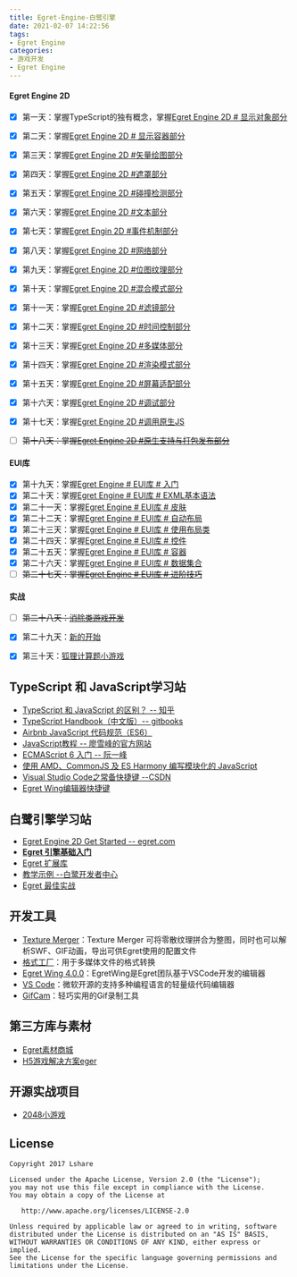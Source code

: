 ```yaml
---
title: Egret-Engine-白鹭引擎
date: 2021-02-07 14:22:56
tags:
- Egret Engine 
categories: 
- 游戏开发
- Egret Engine 
---
```


#### Egret Engine 2D

- [x] 第一天：掌握TypeScript的独有概念，掌握[Egret Engine 2D # 显示对象部分](https://github.com/LinLshare/egret_demo/tree/master/day01_display_object/src)
- [x] 第二天：掌握[Egret Engine 2D # 显示容器部分](https://github.com/LinLshare/egret_demo/tree/master/day02_display_container/src)
- [x] 第三天：掌握[Egret Engine 2D #矢量绘图部分](https://github.com/LinLshare/egret_demo/tree/master/day03_vector_drawing/src)
- [x] 第四天：掌握[Egret Engine 2D #遮罩部分](https://github.com/LinLshare/egret_demo/tree/master/day04_shade/src)
- [x] 第五天：掌握[Egret Engine 2D #碰撞检测部分](https://github.com/LinLshare/egret_demo/tree/master/day05_collision_detection/src)
- [x] 第六天：掌握[Egret Engine 2D #文本部分](https://github.com/LinLshare/egret_demo/tree/master/day06_text/src)
- [x] 第七天：掌握[Egret Engin 2D #事件机制部分](https://github.com/LinLshare/egret_demo/tree/master/day07_event_mechanism/src)
- [x] 第八天：掌握[Egret Engine 2D #网络部分](https://github.com/LinLshare/egret_demo/tree/master/day08_network/src)
- [x] 第九天：掌握[Egret Engine 2D #位图纹理部分](https://github.com/LinLshare/egret_demo/tree/master/day09_bitmap_texture/src)
- [x] 第十天：掌握[Egret Engine 2D #混合模式部分](https://github.com/LinLshare/egret_demo/tree/master/day10_mixed_mode/src)
- [x] 第十一天：掌握[Egret Engine 2D #滤镜部分](https://github.com/LinLshare/egret_demo/tree/master/day11_filter_effect/src)
- [x] 第十二天：掌握[Egret Engine 2D #时间控制部分](https://github.com/LinLshare/egret_demo/tree/master/day12_time_controll/src)
- [x] 第十三天：掌握[Egret Engine 2D #多媒体部分](https://github.com/LinLshare/egret_demo/tree/master/day13_multimedia/src)
- [x] 第十四天：掌握[Egret Engine 2D #渲染模式部分](https://github.com/LinLshare/egret_demo/tree/master/day14_render_mode/src)
- [x] 第十五天：掌握[Egret Engine 2D #屏幕适配部分](https://github.com/LinLshare/egret_demo/tree/master/day15_screen_adaptation/src)
- [x] 第十六天：掌握[Egret Engine 2D #调试部分](https://github.com/LinLshare/egret_demo/tree/master/day16_debug/src)
- [x] 第十七天：掌握[Egret Engine 2D #调用原生JS](https://github.com/LinLshare/egret_demo/tree/master/day17_call_js/src)
- [ ] ~~第十八天：掌握[Egret Engine 2D #原生支持与打包发布部分](http://developer.egret.com/cn/github/egret-docs/Engine2D/native/horizontalScreen/index.html)~~



#### EUI库

- [x] 第十九天：掌握[Egret Engine # EUI库 # 入门](https://github.com/LinLshare/egret_demo/tree/master/day19_eui_get_start/src)
- [x] 第二十天：掌握[Egret Engine # EUI库 # EXML基本语法](https://github.com/LinLshare/egret_demo/tree/master/day20_exml/src)
- [x] 第二十一天：掌握[Egret Engine # EUI库 # 皮肤](https://github.com/LinLshare/egret_demo/tree/master/day21_skin/src)
- [x] 第二十二天：掌握[Egret Engine # EUI库 # 自动布局](https://github.com/LinLshare/egret_demo/tree/master/day22_auto_layout/src)
- [x] 第二十三天：掌握[Egret Engine # EUI库 # 使用布局类](https://github.com/LinLshare/egret_demo/tree/master/day23_use_layout/src)
- [x] 第二十四天：掌握[Egret Engine # EUI库 # 控件](https://github.com/LinLshare/egret_demo/tree/master/day24_controls/src)
- [x] 第二十五天：掌握[Egret Engine # EUI库 # 容器](https://github.com/LinLshare/egret_demo/tree/master/day25_container/src)
- [x] 第二十六天：掌握[Egret Engine # EUI库 # 数据集合](https://github.com/LinLshare/egret_demo/tree/master/day26_data_collection/src)
- [ ] ~~第二十七天：掌握[Egret Engine # EUI库 # 进阶技巧](http://developer.egret.com/cn/github/egret-docs/extension/EUI/advancedSkills/tool/index.html)~~

#### 实战

- [ ] ~~第二十八天：[消除类游戏开发](https://github.com/LinLshare/egret_demo/tree/master/day28_elimination_game/src)~~
- [x] 第二十九天：[新的开始](https://github.com/LinLshare/egret_demo/tree/master/day29_new_begin/src)
- [x] 第三十天：[狐狸计算题小游戏](https://github.com/LinLshare/egret_demo/tree/master/day30_simple_math_test/src)



TypeScript 和 JavaScript学习站
--------

- [TypeScript 和 JavaScript 的区别？ -- 知乎](https://www.zhihu.com/question/25421196)
- [TypeScript Handbook（中文版）-- gitbooks](https://zhongsp.gitbooks.io/typescript-handbook/content/)
- [Airbnb JavaScript 代码规范（ES6）](http://www.kancloud.cn/kancloud/javascript-style-guide/43119)
- [JavaScript教程 -- 廖雪峰的官方网站](http://www.liaoxuefeng.com/wiki/001434446689867b27157e896e74d51a89c25cc8b43bdb3000) 
- [ECMAScript 6 入门 -- 阮一峰](http://es6.ruanyifeng.com/)
- [使用 AMD、CommonJS 及 ES Harmony 编写模块化的 JavaScript](http://justineo.github.io/singles/writing-modular-js/)
- [Visual Studio Code之常备快捷键 --CSDN](http://blog.csdn.net/u010019717/article/details/50443970)
- [Egret Wing编辑器快捷键](http://developer.egret.com/cn/github/egret-docs/Wing/editor/code/index.html)



白鹭引擎学习站
--------

- [Egret Engine 2D Get Started  -- egret.com](http://developer.egret.com/cn/github/egret-docs/Engine2D/getStarted/helloWorld/index.html)
- [**Egret 引擎基础入门**](http://yuedu.baidu.com/ebook/bb0631226f1aff00bfd51e08)
- [Egret 扩展库](http://developer.egret.com/cn/github/egret-docs/extension/threes/instructions/index.html)
- [教学示例 --白鹭开发者中心](http://developer.egret.com/cn/example/egret2d/index.html#010-disp-basic)
- [Egret 最佳实战](http://developer.egret.com/cn/github/egret-docs/Engine2D/debug/performanceOptimization/index.html)


开发工具
-------

- [Texture Merger](http://developer.egret.com/cn/github/egret-docs/tools/TextureMerger/manual/index.html)：Texture Merger 可将零散纹理拼合为整图，同时也可以解析SWF、GIF动画，导出可供Egret使用的配置文件
- [格式工厂](http://www.pcgeshi.com/)：用于多媒体文件的格式转换
- [Egret Wing 4.0.0](http://developer.egret.com/cn/github/egret-docs/Wing/update/update400/index.html)：EgretWing是Egret团队基于VSCode开发的编辑器
- [VS Code](https://code.visualstudio.com/)：微软开源的支持多种编程语言的轻量级代码编辑器
- [GifCam](https://gifcam.en.softonic.com/download)：轻巧实用的Gif录制工具


第三方库与素材
-------

- [Egret素材商城](http://t.egret.com/)
- [H5游戏解决方案eger](http://www.dilyblog.com/eger/)


开源实战项目
-------

- [2048小游戏](https://github.com/f111fei/2048egret)



License
--------

    Copyright 2017 Lshare
    
    Licensed under the Apache License, Version 2.0 (the "License");
    you may not use this file except in compliance with the License.
    You may obtain a copy of the License at
    
       http://www.apache.org/licenses/LICENSE-2.0
    
    Unless required by applicable law or agreed to in writing, software
    distributed under the License is distributed on an "AS IS" BASIS,
    WITHOUT WARRANTIES OR CONDITIONS OF ANY KIND, either express or implied.
    See the License for the specific language governing permissions and
    limitations under the License.